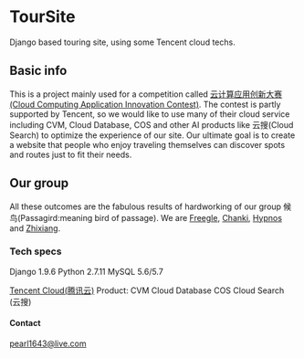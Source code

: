 # TourSite
Django based touring site, using some Tencent cloud techs.
## Basic info
This is a project mainly used for a competition called [云计算应用创新大赛(Cloud Computing Application Innovation Contest)](https://cloud.seu.edu.cn/contest/index).
The contest is partly supported by Tencent, so we would like to use many of their cloud service including CVM, Cloud Database, COS and other AI products like 云搜(Cloud Search) to optimize the experience of our site.
Our ultimate goal is to create a website that people who enjoy traveling themselves can discover spots and routes just to fit their needs.
## Our group
All these outcomes are the fabulous results of hardworking of our group 候鸟(Passagird:meaning bird of passage). We are [Freegle](https://github.com/Freegle1643), [Chanki](https://github.com/ChankiWu), [Hypnos](https://github.com/Hypnosx) and [Zhixiang](https://github.com/wuzhixiang).
### Tech specs
Django 1.9.6
Python 2.7.11
MySQL 5.6/5.7

[Tencent Cloud(腾讯云)](https://www.qcloud.com/) Product:
CVM
Cloud Database
COS
Cloud Search (云搜)
#### Contact
pearl1643@live.com
